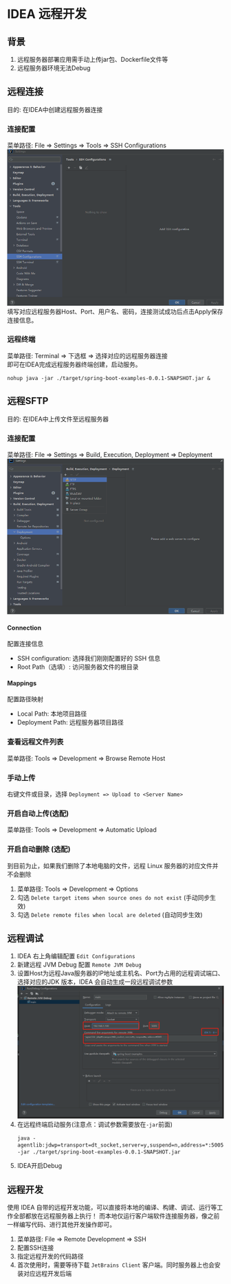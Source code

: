 # IDEA 远程开发

## 背景
1. 远程服务器部署应用需手动上传jar包、Dockerfile文件等
2. 远程服务器环境无法Debug

## 远程连接

目的: 在IDEA中创建远程服务器连接
### 连接配置
菜单路径: File => Settings => Tools => SSH Configurations  
![SSH](imgs/SSH.png)  
填写对应远程服务器Host、Port、用户名、密码，连接测试成功后点击Apply保存连接信息。

### 远程终端
菜单路径: Terminal => 下选框 => 选择对应的远程服务器连接  
即可在IDEA完成远程服务器终端创建，启动服务。
```shell
nohup java -jar ./target/spring-boot-examples-0.0.1-SNAPSHOT.jar &
```

## 远程SFTP
目的: 在IDEA中上传文件至远程服务器

### 连接配置
菜单路径: File => Settings => Build, Execution, Deployment => Deployment  
![SFTP](imgs/SFTP.png)  

#### Connection
配置连接信息
- SSH configuration: 选择我们刚刚配置好的 SSH 信息
- Root Path（选填）: 访问服务器文件的根目录

#### Mappings
配置路径映射
- Local Path: 本地项目路径
- Deployment Path: 远程服务器项目路径

### 查看远程文件列表

菜单路径: Tools => Development => Browse Remote Host

### 手动上传

右键文件或目录，选择 `Deployment => Upload to <Server Name>`

### 开启自动上传(选配)

菜单路径: Tools => Development => Automatic Upload

### 开启自动删除 (选配)
到目前为止，如果我们删除了本地电脑的文件，远程 Linux 服务器的对应文件并不会删除

1. 菜单路径: Tools => Development => Options
2. 勾选 `Delete target items when source ones do not exist` (手动同步生效)
3. 勾选 `Delete remote files when local are deleted` (自动同步生效)

## 远程调试

1. IDEA 右上角编辑配置 `Edit Configurations`
2. 新建远程 JVM Debug 配置 `Remote JVM Debug`
3. 设置Host为远程Java服务器的IP地址或主机名、Port为占用的远程调试端口、选择对应的JDK 版本，IDEA 会自动生成一段远程调试参数
   ![img.png](imgs/IDEA.png)
4. 在远程终端启动服务(注意点：调试参数需要放在`-jar`前面)  
   ```shell
   java -agentlib:jdwp=transport=dt_socket,server=y,suspend=n,address=*:5005 -jar ./target/spring-boot-examples-0.0.1-SNAPSHOT.jar
   ```
5. IDEA开启Debug

## 远程开发

使用 IDEA 自带的远程开发功能，可以直接将本地的编译、构建、调试、运行等工作全部都放在远程服务器上执行！
而本地仅运行客户端软件连接服务器，像之前一样编写代码、进行其他开发操作即可。

1. 菜单路径: File => Remote Development => SSH
2. 配置SSH连接
3. 指定远程开发的代码路径
4. 首次使用时，需要等待下载 `JetBrains Client` 客户端。同时服务器上也会安装对应远程开发后端
